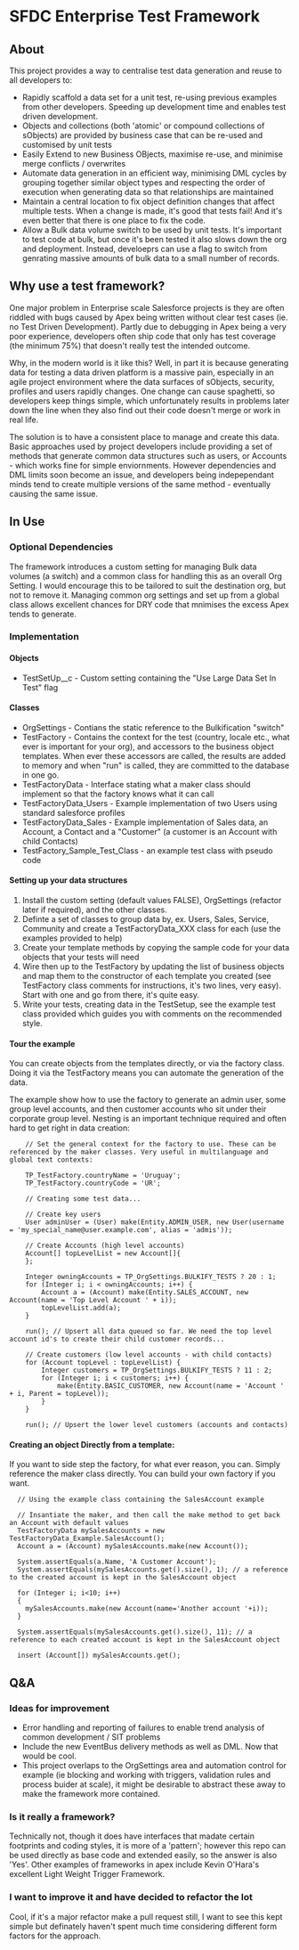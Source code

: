 # SFDC Enterprise Test Framework

## About
This project provides a way to centralise test data generation and reuse to all developers to:

- Rapidly scaffold a data set for a unit test, re-using previous examples from other developers. Speeding up development time and enables test driven development.
- Objects and collections (both 'atomic' or compound collections of sObjects) are provided by business case that can be re-used and customised by unit tests
- Easily Extend to new Business OBjects, maximise re-use, and minimise merge conflicts / overwrites
- Automate data generation in an efficient way, minimising DML cycles by grouping together similar object types and respecting the order of execution when generating data so that relationships are maintained
- Maintain a central location to fix object definition changes that affect multiple tests. When a change is made, it's good that tests fail! And it's even better that there is one place to fix the code.
- Allow a Bulk data volume switch to be used by unit tests. It's important to test code at bulk, but once it's been tested it also slows down the org and deployment. Instead, develoeprs can use a flag to switch from genrating massive amounts of bulk data to a small number of records.

## Why use a test framework?
One major problem in Enterprise scale Salesforce projects is they are often riddled with bugs caused by Apex being written without clear test cases (ie. no Test Driven Development). Partly due to debugging in Apex being a very poor experience, developers often ship code that only has test coverage (the minimum 75%) that doesn't really test the intended outcome. 

Why, in the modern world is it like this? Well, in part it is because generating data for testing a data driven platform is a massive pain, especially in an agile project environment where the data surfaces of sObjects, security, profiles and users rapidly changes. One change can cause spaghetti, so developers keep things simple, which unfortunately results in problems later down the line when they also find out their code doesn't merge or work in real life.

The solution is to have a consistent place to manage and create this data. Basic approaches used by project developers include providing a set of methods that generate common data structures such as users, or Accounts - which works fine for simple enviornments. However dependencies and DML limits soon become an issue, and developers being indepependant minds tend to create multiple versions of the same method - eventually causing the same issue.

## In Use
### Optional Dependencies
The framework introduces a custom setting for managing Bulk data volumes (a switch) and a common class for handling this as an overall Org Setting. I would encourage this to be tailored to suit the destination org, but not to remove it. Managing common org settings and set up from a global class allows excellent chances for DRY code that mnimises the excess Apex tends to generate.

### Implementation
#### Objects
- TestSetUp__c - Custom setting containing the "Use Large Data Set In Test" flag

#### Classes
- OrgSettings - Contians the static reference to the Bulkification "switch"
- TestFactory - Contains the context for the test (country, locale etc., what ever is important for your org), and accessors to the business object templates. When ever these accessors are called, the results are added to memory and when "run" is called, they are committed to the database in one go.
- TestFactoryData - Interface stating what a maker class should implement so that the factory knows what it can call
- TestFactoryData_Users - Example implementation of two Users using standard salesforce profiles
- TestFactoryData_Sales - Example implementation of Sales data, an Account, a Contact and a "Customer" (a customer is an Account with child Contacts)
- TestFactory_Sample_Test_Class - an example test class with pseudo code

#### Setting up your data structures
1. Install the custom setting (default values FALSE), OrgSettings (refactor later if required), and the other classes.
2. Definte a set of classes to group data by, ex. Users, Sales, Service, Community and create a TestFactoryData_XXX class for each (use the examples provided to help)
3. Create your template methods by copying the sample code for your data objects that your tests will need
4. Wire then up to the TestFactory by updating the list of business objects and map them to the constructor of each template you created (see TestFactory class comments for instructions, it's two lines, very easy). Start with one and go from there, it's quite easy.
5. Write your tests, creating data in the TestSetup, see the example test class provided which guides you with comments on the recommended style.

#### Tour the example
You can create objects from the templates directly, or via the factory class. Doing it via the TestFactory means you can automate the generation of the data.

The example show how to use the factory to generate an admin user, some group level accounts, and then customer accounts who sit under their corporate group level. Nesting is an important technique required and often hard to get right in data creation:

```Apex
    // Set the general context for the factory to use. These can be referenced by the maker classes. Very useful in multilanguage and global text contexts:
    
    TP_TestFactory.countryName = 'Uruguay';
    TP_TestFactory.countryCode = 'UR';

    // Creating some test data...

    // Create key users
    User adminUser = (User) make(Entity.ADMIN_USER, new User(username = 'my_special_name@user.example.com', alias = 'admis'));

    // Create Accounts (high level accounts)
    Account[] topLevelList = new Account[]{
    };

    Integer owningAccounts = TP_OrgSettings.BULKIFY_TESTS ? 20 : 1;
    for (Integer i; i < owningAccounts; i++) {
        Account a = (Account) make(Entity.SALES_ACCOUNT, new Account(name = 'Top Level Account ' + i));
        topLevelList.add(a);
    }

    run(); // Upsert all data queued so far. We need the top level account id's to create their child customer records...

    // Create customers (low level accounts - with child contacts)
    for (Account topLevel : topLevelList) {
        Integer customers = TP_OrgSettings.BULKIFY_TESTS ? 11 : 2;
        for (Integer i; i < customers; i++) {
            make(Entity.BASIC_CUSTOMER, new Account(name = 'Account ' + i, Parent = topLevel));
        }
    }

    run(); // Upsert the lower level customers (accounts and contacts)
```


#### Creating an object Directly from a template:
If you want to side step the factory, for what ever reason, you can. Simply reference the maker class directly. You can build your own factory if you want.

```Apex
  // Using the example class containing the SalesAccount example
  
  // Insantiate the maker, and then call the make method to get back an Account with default values
  TestFactoryData mySalesAccounts = new TestFactoryData_Example.SalesAccount();
  Account a = (Account) mySalesAccounts.make(new Account());
  
  System.assertEquals(a.Name, 'A Customer Account');
  System.assertEquals(mySalesAccounts.get().size(), 1); // a reference to the created account is kept in the SalesAccount object
  
  for (Integer i; i<10; i++)
  {
    mySalesAccounts.make(new Account(name='Another account '+i));
  }
  
  System.assertEquals(mySalesAccounts.get().size(), 11); // a reference to each created account is kept in the SalesAccount object
  
  insert (Account[]) mySalesAccounts.get();
```

## Q&A
### Ideas for improvement
- Error handling and reporting of failures to enable trend analysis of common development / SIT problems
- Include the new EventBus delivery methods as well as DML. Now that would be cool.
- This project overlaps to the OrgSettings area and automation control for example (ie blocking and working with triggers, validation rules and process buider at scale), it might be desirable to abstract these away to make the framework more contained.

### Is it really a framework?
Technically not, though it does have interfaces that madate certain footprints and coding styles, it is more of a 'pattern'; however this repo can be used directly as base code and extended easily, so the answer is also 'Yes'. Other examples of frameworks in apex include Kevin O'Hara's excellent Light Weight Trigger Framework.

### I want to improve it and have decided to refactor the lot
Cool, if it's a major refactor make a pull request still, I want to see this kept simple but definately haven't spent much time considering different form factors for the approach.
